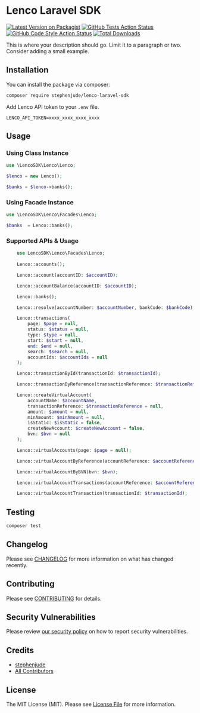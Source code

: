 #  Lenco Laravel SDK

[![Latest Version on Packagist](https://img.shields.io/packagist/v/stephenjude/lenco-laravel-sdk.svg?style=flat-square)](https://packagist.org/packages/stephenjude/lenco-laravel-sdk)
[![GitHub Tests Action Status](https://img.shields.io/github/actions/workflow/status/stephenjude/lenco-laravel-sdk/run-tests.yml?branch=main&label=tests&style=flat-square)](https://github.com/stephenjude/lenco-laravel-sdk/actions?query=workflow%3Arun-tests+branch%3Amain)
[![GitHub Code Style Action Status](https://img.shields.io/github/actions/workflow/status/stephenjude/lenco-laravel-sdk/fix-php-code-style-issues.yml?branch=main&label=code%20style&style=flat-square)](https://github.com/stephenjude/lenco-laravel-sdk/actions?query=workflow%3A"Fix+PHP+code+style+issues"+branch%3Amain)
[![Total Downloads](https://img.shields.io/packagist/dt/stephenjude/lenco-laravel-sdk.svg?style=flat-square)](https://packagist.org/packages/stephenjude/lenco-laravel-sdk)

This is where your description should go. Limit it to a paragraph or two. Consider adding a small example.


## Installation

You can install the package via composer:

```bash
composer require stephenjude/lenco-laravel-sdk
```

Add Lenco API token to your `.env` file.

```dotenv
LENCO_API_TOKEN=xxxx_xxxx_xxxx_xxxx
```
## Usage

### Using Class Instance
```php
use \LencoSDK\Lenco\Lenco;

$lenco = new Lenco();

$banks = $lenco->banks();
```

### Using Facade Instance
```php
use \LencoSDK\Lenco\Facades\Lenco;

$banks  = Lenco::banks();
```

### Supported APIs & Usage

```php
    use LencoSDK\Lenco\Facades\Lenco;
    
    Lenco::accounts();

    Lenco::account(accountID: $accountID);

    Lenco::accountBalance(accountID: $accountID);

    Lenco::banks();

    Lenco::resolve(accountNumber: $accountNumber, bankCode: $bankCode);

    Lenco::transactions(
        page: $page = null,
        status: $status = null,
        type: $type = null,
        start: $start = null,
        end: $end = null,
        search: $search = null,
        accountIds: $accountIds = null
    );

    Lenco::transactionById(transactionId: $transactionId);

    Lenco::transactionByReference(transactionReference: $transactionReference);

    Lenco::createVirtualAccount(
        accountName: $accountName,
        transactionReference: $transactionReference = null,
        amount: $amount = null,
        minAmount: $minAmount = null,
        isStatic: $isStatic = false,
        createNewAccount: $createNewAccount = false,
        bvn: $bvn = null
    );

    Lenco::virtualAccounts(page: $page = null);

    Lenco::virtualAccountByReference(accountReference: $accountReference);

    Lenco::virtualAccountByBVN(bvn: $bvn);

    Lenco::virtualAccountTransactions(accountReference: $accountReference, page: $page = null);

    Lenco::virtualAccountTransaction(transactionId: $transactionId);

```

## Testing

```bash
composer test
```

## Changelog

Please see [CHANGELOG](CHANGELOG.md) for more information on what has changed recently.

## Contributing

Please see [CONTRIBUTING](CONTRIBUTING.md) for details.

## Security Vulnerabilities

Please review [our security policy](../../security/policy) on how to report security vulnerabilities.

## Credits

- [stephenjude](https://github.com/stephenjude)
- [All Contributors](../../contributors)

## License

The MIT License (MIT). Please see [License File](LICENSE.md) for more information.
